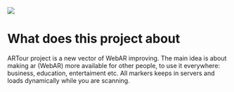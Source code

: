 ![](https://raw.githubusercontent.com/ExCursy/ExCursy.github.io/main/assets/images/Github/FHD_Logo-Decorated_Light.png)

# What does this project about

ARTour project is a new vector of WebAR improving. The main idea is about making ar (WebAR) more available for other people, to use it everywhere: business, education, entertaiment etc. All markers keeps in servers and loads dynamically while you are scanning.